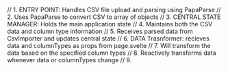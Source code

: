 // 1. ENTRY POINT: Handles CSV file upload and parsing using PapaParse
// 2. Uses PapaParse to convert CSV to array of objects
// 3. CENTRAL STATE MANAGER: Holds the main application state
// 4. Maintains both the CSV data and column type information
	    // 5. Receives parsed data from CsvImporter and updates central state
// 6. DATA Trasnformer: recieves data and columnTypes as props from page.svelte
// 7. Will transform the data based on the specified column types
// 8. Reactively transforms data whenever data or columnTypes change
// 9.